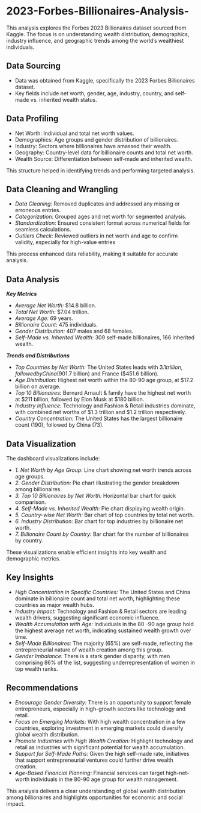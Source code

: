 # 2023-Forbes-Billionaires-Analysis-
This analysis explores the Forbes 2023 Billionaires dataset sourced from Kaggle. The focus is on understanding wealth distribution, demographics, industry influence, and geographic trends among the world’s wealthiest individuals.


## Data Sourcing

- Data was obtained from Kaggle, specifically the 2023 Forbes Billionaires dataset.
- Key fields include net worth, gender, age, industry, country, and self-made vs. inherited wealth status.

## Data Profiling

- Net Worth: Individual and total net worth values.
- Demographics: Age groups and gender distribution of billionaires.
- Industry: Sectors where billionaires have amassed their wealth.
- Geography: Country-level data for billionaire counts and total net worth.
- Wealth Source: Differentiation between self-made and inherited wealth.

This structure helped in identifying trends and performing targeted analysis.

## Data Cleaning and Wrangling

- _Data Cleaning:_ Removed duplicates and addressed any missing or erroneous entries.
- _Categorization:_ Grouped ages and net worth for segmented analysis.
- _Standardization:_ Ensured consistent format across numerical fields for seamless calculations.
- _Outliers Check:_ Reviewed outliers in net worth and age to confirm validity, especially for high-value entries

This process enhanced data reliability, making it suitable for accurate analysis.

## Data Analysis

**_Key Metrics_**

- _Average Net Worth:_ $14.8 billion.
- _Total Net Worth:_ $7.04 trillion.
- _Average Age:_ 69 years.
- _Billionaire Count:_ 475 individuals.
- _Gender Distribution:_ 407 males and 68 females.
- _Self-Made vs. Inherited Wealth:_ 309 self-made billionaires, 166 inherited wealth.

**_Trends and Distributions_**

- _Top Countries by Net Worth:_ The United States leads with $3.1 trillion, followed by China ($901.7 billion) and France ($451.6 billion).
- _Age Distribution:_ Highest net worth within the 80-90 age group, at $17.2 billion on average.
- _Top 10 Billionaires:_ Bernard Arnault & family have the highest net worth at $211 billion, followed by Elon Musk at $180 billion.
- _Industry Influence:_ Technology and Fashion & Retail industries dominate, with combined net worths of $1.3 trillion and $1.2 trillion respectively.
- _Country Concentration:_ The United States has the largest billionaire count (190), followed by China (73). 

## Data Visualization

The dashboard visualizations include:

- _1. Net Worth by Age Group_: Line chart showing net worth trends across age groups.
- _2. Gender Distribution:_ Pie chart illustrating the gender breakdown among billionaires.
- _3. Top 10 Billionaires by Net Worth:_ Horizontal bar chart for quick comparison.
- _4. Self-Made vs. Inherited Wealth:_ Pie chart displaying wealth origin.
- _5. Country-wise Net Worth:_ Bar chart of top countries by total net worth.
- _6. Industry Distribution:_ Bar chart for top industries by billionaire net worth.
- _7. Billionaire Count by Country:_ Bar chart for the number of billionaires by country. 

These visualizations enable efficient insights into key wealth and demographic metrics.

## Key Insights

- _High Concentration in Specific Countries:_ The United States and China dominate in billionaire count and total net worth, highlighting these countries as major wealth hubs.
- _Industry Impact:_ Technology and Fashion & Retail sectors are leading wealth drivers, suggesting significant economic influence.
- _Wealth Accumulation with Age:_ Individuals in the 80 -90 age group hold the highest average net worth, indicating sustained wealth growth over time.
- _Self-Made Billionaires:_ The majority (65%) are self-made, reflecting the entrepreneurial nature of wealth creation among this group.
- _Gender Imbalance:_ There is a stark gender disparity, with men comprising 86% of the list, suggesting underrepresentation of women in top wealth ranks. 

## Recommendations

- _Encourage Gender Diversity:_ There is an opportunity to support female entrepreneurs, especially in high-growth sectors like technology and retail.
- _Focus on Emerging Markets:_ With high wealth concentration in a few countries, exploring investment in emerging markets could diversify global wealth distribution.
- _Promote Industries with High Wealth Creation:_ Highlight technology and retail as industries with significant potential for wealth accumulation.
- _Support for Self-Made Paths:_ Given the high self-made rate, initiatives that support entrepreneurial ventures could further drive wealth creation.
- _Age-Based Financial Planning:_ Financial services can target high-net-worth individuals in the 80-90 age group for wealth management.

This analysis delivers a clear understanding of global wealth distribution among billionaires and highlights opportunities for economic and social impact.

 

 
